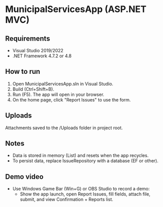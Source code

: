 # MunicipalServicesApp (ASP.NET MVC)

## Requirements
- Visual Studio 2019/2022
- .NET Framework 4.7.2 or 4.8

## How to run
1. Open MunicipalServicesApp.sln in Visual Studio.
2. Build (Ctrl+Shift+B).
3. Run (F5). The app will open in your browser.
4. On the home page, click "Report Issues" to use the form.

## Uploads
Attachments saved to the /Uploads folder in project root.

## Notes
- Data is stored in memory (List<Issue>) and resets when the app recycles.
- To persist data, replace IssueRepository with a database (EF or other).

## Demo video
- Use Windows Game Bar (Win+G) or OBS Studio to record a demo:
  - Show the app launch, open Report Issues, fill fields, attach file, submit, and view Confirmation + Reports list.
